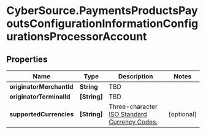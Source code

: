 # CyberSource.PaymentsProductsPayoutsConfigurationInformationConfigurationsProcessorAccount

## Properties
Name | Type | Description | Notes
------------ | ------------- | ------------- | -------------
**originatorMerchantId** | **String** | TBD | 
**originatorTerminalId** | **[String]** | TBD | 
**supportedCurrencies** | **[String]** | Three-character [ISO Standard Currency Codes.](http://apps.cybersource.com/library/documentation/sbc/quickref/currencies.pdf) | [optional] 


